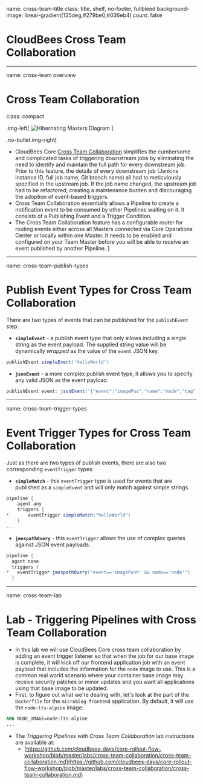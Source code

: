 name: cross-team-title
class: title, shelf, no-footer, fullbleed
background-image: linear-gradient(135deg,#279be0,#036eb4)
count: false

# CloudBees Cross Team Collaboration

---
name: cross-team overview

# Cross Team Collaboration
class: compact

.img-left[
![Hibernating Masters Diagram](https://docs.cloudbees.com/docs/cloudbees-common/latest/_images/cross-team-collaboration-screenshots/cross-team-diagram.abf4b33.png)
]

.no-bullet.img-right[
* CloudBees Core [Cross Team Collaboration](https://docs.cloudbees.com/docs/cloudbees-core/2.204.2.2/cloud-admin-guide/cross-team-collaboration) simplifies the cumbersome and complicated tasks of triggering downstream jobs by eliminating the need to identify and maintain the full path for every downstream job. Prior to this feature, the details of every downstream job (Jenkins instance ID, full job name, Git branch name) all had to meticulously specified in the upstream job. If the job name changed, the upstream job had to be refactored, creating a maintenance burden and discouraging the adoption of event-based triggers.
* Cross Team Collaboration essentially allows a Pipeline to create a notification event to be consumed by other Pipelines waiting on it. It consists of a Publishing Event and a Trigger Condition.
* The Cross Team Collaboration feature has a configurable router for routing events either across all Masters connected via Core Operations Center or locally within one Master. It needs to be enabled and configured on your Team Master before you will be able to receive an event published by another Pipeline. 
]

---
name: cross-team-publish-types

# Publish Event Types for Cross Team Collaboration

There are two types of events that can be published for the `publishEvent` step:
* **`simpleEvent`** - a publish event type that only allows including a single string as the event payload. The supplied string value will be dynamically *wrapped* as the value of the `event` JSON key.

```groovy
publishEvent simpleEvent('helloWorld')
```

* **`jsonEvent`** - a more complex publish event type, it allows you to specify any valid JSON as the event payload.

```groovy
publishEvent event: jsonEvent('{"event":"imagePus","name":"node","tag":"14.0.0-alpine3.11"}')
```

---
name: cross-team-trigger-types

# Event Trigger Types for Cross Team Collaboration

Just as there are two types of publish events, there are also two corresponding `eventTrigger` types:
* **`simpleMatch`** - this `eventTrigger` type is used for events that are published as a `simpleEvent` and will only match against simple strings.

```groovy
pipeline {
    agent any
    triggers {
*       eventTrigger simpleMatch("helloWorld")
    }
...
```

* **`jmespathQuery`** - this `eventTrigger` allows the use of complex queries against JSON event payloads.

```groovy
pipeline {
  agent none
  triggers {
*   eventTrigger jmespathQuery("event=='imagePush' && name=='node'")
  }
```

---
name: cross-team-lab

# Lab - Triggering Pipelines with Cross Team Collaboration

* In this lab we will use CloudBees Core cross team collaboration by adding an event trigger listener so that when the job for our base image is complete, it will kick off our frontend application job with an event payload that includes the information for the `node` image to use. This is a common real world scenario where your container base image may receive security patches or minor updates and you want all applications using that base image to be updated. 
* First, to figure out what we're dealing with, let's look at the part of the `Dockerfile` for the `microblog-frontend` application. By default, it will use the `node:lts-alpine` image:

```Dockerfile
ARG NODE_IMAGE=node:lts-alpine
...
```
* The *Triggering Pipelines with Cross Team Collaboration* lab instructions are available at: 
  * [https://github.com/cloudbees-days/core-rollout-flow-workshop/blob/master/labs/cross-team-collaboration/cross-team-collaboration.md](https://github.com/cloudbees-days/core-rollout-flow-workshop/blob/master/labs/cross-team-collaboration/cross-team-collaboration.md)

